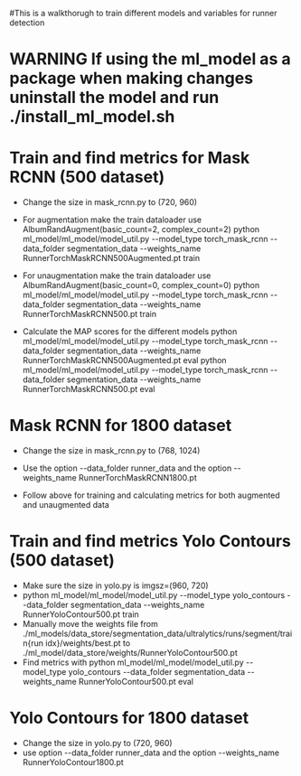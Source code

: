 #This is a walkthorugh to train different models and variables for runner detection 

# WARNING If using the ml_model as a package when making changes uninstall the model and run ./install_ml_model.sh 

# Train and find metrics for Mask RCNN (500 dataset)
- Change the size in mask_rcnn.py to (720, 960)

- For augmentation make the train dataloader use AlbumRandAugment(basic_count=2, complex_count=2) 
python ml_model/ml_model/model_util.py --model_type torch_mask_rcnn  --data_folder segmentation_data --weights_name RunnerTorchMaskRCNN500Augmented.pt train

- For unaugmentation make the train dataloader use AlbumRandAugment(basic_count=0, complex_count=0) 
python ml_model/ml_model/model_util.py --model_type torch_mask_rcnn  --data_folder segmentation_data --weights_name RunnerTorchMaskRCNN500.pt train

- Calculate the MAP scores for the different models 
python ml_model/ml_model/model_util.py --model_type torch_mask_rcnn  --data_folder segmentation_data --weights_name RunnerTorchMaskRCNN500Augmented.pt eval
python ml_model/ml_model/model_util.py --model_type torch_mask_rcnn  --data_folder segmentation_data --weights_name RunnerTorchMaskRCNN500.pt eval

# Mask RCNN for 1800 dataset
- Change the size in mask_rcnn.py to (768, 1024)

- Use the option --data_folder runner_data and the option --weights_name RunnerTorchMaskRCNN1800.pt 

- Follow above for training and calculating metrics for both augmented and unaugmented data 


# Train and find metrics Yolo Contours (500 dataset)
- Make sure the size in yolo.py is imgsz=(960, 720)
- python ml_model/ml_model/model_util.py --model_type yolo_contours  --data_folder segmentation_data --weights_name RunnerYoloContour500.pt train 
- Manually move the weights file from ./ml_models/data_store/segmentation_data/ultralytics/runs/segment/train{run idx}/weights/best.pt to ./ml_model/data_store/weights/RunnerYoloContour500.pt
- Find metrics with python ml_model/ml_model/model_util.py --model_type yolo_contours  --data_folder segmentation_data --weights_name RunnerYoloContour500.pt eval 

# Yolo Contours for 1800 dataset 
- Change the size in yolo.py to (720, 960)
- use option --data_folder runner_data and the option --weights_name RunnerYoloContour1800.pt 


